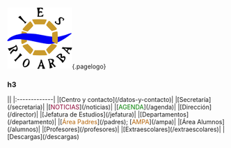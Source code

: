 <!-- TITLE: Rio Arba -->
<!-- subtitle: Instituto de Enseñanza Secundaria y Formación profesional -->
![Logo](/uploads/logo.png "Logo"){.pagelogo}
<script text="javascript">
	setInterval(function(){
		$(".blinker").fadeOut(1500).fadeIn(300)
	}, 2000);
</script> 
<h3>h3</h3>
||
|:-------------|
|[Centro y contacto](/datos-y-contacto)|
|[Secretaría](/secretaria)|
|[<label class=blinker style="color: #8e0736">NOTICIAS</label>](/noticias)|
|[<label class=blinker style="color: green">AGENDA</label>](/agenda)|
|[Dirección](/director)|
|[Jefatura de Estudios](/jefatura)|
|[Departamentos](/departamento)|
|[<label style="color: #b5650a">Área Padres</label>](/padres); [<label style="color: #b5650a">AMPA</label>](/ampa)|
|[Área Alumnos](/alumnos)|
|[Profesores](/profesores)|
|[Extraescolares](/extraescolares)|
|[Descargas](/descargas)